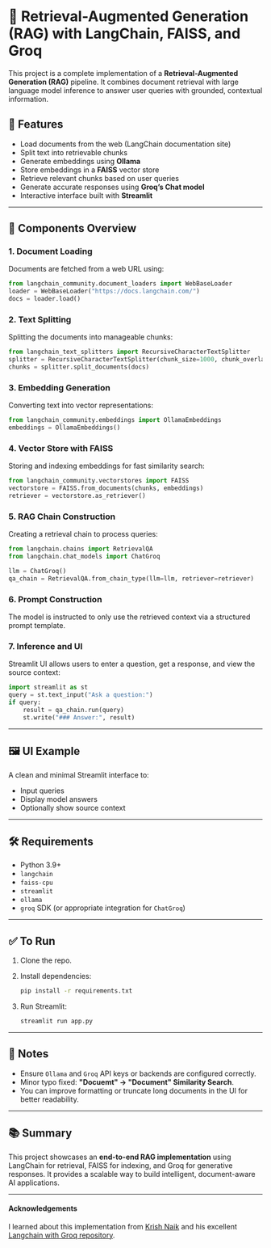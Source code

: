 # 🧠 Retrieval-Augmented Generation (RAG) with LangChain, FAISS, and Groq

This project is a complete implementation of a **Retrieval-Augmented Generation (RAG)** pipeline. It combines document retrieval with large language model inference to answer user queries with grounded, contextual information.

## 🚀 Features

* Load documents from the web (LangChain documentation site)
* Split text into retrievable chunks
* Generate embeddings using **Ollama**
* Store embeddings in a **FAISS** vector store
* Retrieve relevant chunks based on user queries
* Generate accurate responses using **Groq’s Chat model**
* Interactive interface built with **Streamlit**

---

## 🧱 Components Overview

### 1. Document Loading

Documents are fetched from a web URL using:

```python
from langchain_community.document_loaders import WebBaseLoader
loader = WebBaseLoader("https://docs.langchain.com/")
docs = loader.load()
```

### 2. Text Splitting

Splitting the documents into manageable chunks:

```python
from langchain_text_splitters import RecursiveCharacterTextSplitter
splitter = RecursiveCharacterTextSplitter(chunk_size=1000, chunk_overlap=100)
chunks = splitter.split_documents(docs)
```

### 3. Embedding Generation

Converting text into vector representations:

```python
from langchain_community.embeddings import OllamaEmbeddings
embeddings = OllamaEmbeddings()
```

### 4. Vector Store with FAISS

Storing and indexing embeddings for fast similarity search:

```python
from langchain_community.vectorstores import FAISS
vectorstore = FAISS.from_documents(chunks, embeddings)
retriever = vectorstore.as_retriever()
```

### 5. RAG Chain Construction

Creating a retrieval chain to process queries:

```python
from langchain.chains import RetrievalQA
from langchain.chat_models import ChatGroq

llm = ChatGroq()
qa_chain = RetrievalQA.from_chain_type(llm=llm, retriever=retriever)
```

### 6. Prompt Construction

The model is instructed to only use the retrieved context via a structured prompt template.

### 7. Inference and UI

Streamlit UI allows users to enter a question, get a response, and view the source context:

```python
import streamlit as st
query = st.text_input("Ask a question:")
if query:
    result = qa_chain.run(query)
    st.write("### Answer:", result)
```

---

## 🖼️ UI Example

A clean and minimal Streamlit interface to:

* Input queries
* Display model answers
* Optionally show source context

---

## 🛠️ Requirements

* Python 3.9+
* `langchain`
* `faiss-cpu`
* `streamlit`
* `ollama`
* `groq` SDK (or appropriate integration for `ChatGroq`)

---

## ✅ To Run

1. Clone the repo.
2. Install dependencies:

   ```bash
   pip install -r requirements.txt
   ```
3. Run Streamlit:

   ```bash
   streamlit run app.py
   ```

---

## 📝 Notes

* Ensure `Ollama` and `Groq` API keys or backends are configured correctly.
* Minor typo fixed: **"Docuemt" → "Document" Similarity Search**.
* You can improve formatting or truncate long documents in the UI for better readability.

---

## 📚 Summary

This project showcases an **end-to-end RAG implementation** using LangChain for retrieval, FAISS for indexing, and Groq for generative responses. It provides a scalable way to build intelligent, document-aware AI applications.

---

#### Acknowledgements

I learned about this implementation from [Krish Naik](https://github.com/krishnaik06) and his excellent [Langchain with Groq repository](https://github.com/krishnaik06/Updated-Langchain/tree/main/groq).
####
